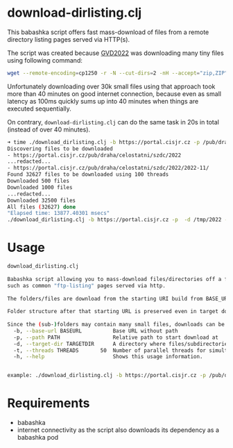 # download-dirlisting.clj

This babashka script offers fast mass-download of files from a remote directory listing pages
served via HTTP(s). 

The script was created because [GVD2022](https://github.com/gtfscr/GVD2022) was downloading many tiny files using following command: 
```bash
wget --remote-encoding=cp1250 -r -N --cut-dirs=2 -nH --accept="zip,ZIP" --reject-regex='2021-12/*|2022-01/*' ftp://ftp.cisjr.cz/draha/celostatni/szdc/2022
```

Unfortunately downloading over 30k small files using that approach took more than 40 minutes on good internet connection, because even as small latency as 100ms quickly sums up into 40 minutes when things are executed sequentially.

On contrary, `download-dirlisting.clj` can do the same task in 20s in total (instead of over 40 minutes).

```bash
➜ time ./download_dirlisting.clj -b https://portal.cisjr.cz -p /pub/draha/celostatni/szdc/2022 -d /tmp/2022 -t 100
Discovering files to be downloaded
- https://portal.cisjr.cz/pub/draha/celostatni/szdc/2022
...redacted...
- https://portal.cisjr.cz/pub/draha/celostatni/szdc/2022/2022-11/
Found 32627 files to be downloaded using 100 threads
Downloaded 500 files
Downloaded 1000 files
...redacted...
Downloaded 32500 files
All files (32627) done
"Elapsed time: 13877.40301 msecs"
./download_dirlisting.clj -b https://portal.cisjr.cz -p  -d /tmp/2022 -t 100  20.49s user 4.54s system 124% cpu 20.134 total
```

# Usage

```bash
download_dirlisting.clj
    
Babashka script allowing you to mass-download files/directories off a file listing pages accessible via http(s), 
such as common "ftp-listing" pages served via http.
    
The folders/files are download from the starting URI build from BASE_URL+PATH. 
    
Folder structure after that starting URL is preserved even in target download folder. 
    
Since the (sub-)folders may contain many small files, downloads can be performed simultanously using multiple threads.
  -b, --base-url BASEURL          Base URL without path
  -p, --path PATH                 Relative path to start download at
  -d, --target-dir TARGETDIR      A directory where files/subdirectories will be stored to
  -t, --threads THREADS       50  Number of parallel threads for simultanous download
  -h, --help                      Shows this usage information.


example: ./download_dirlisting.clj -b https://portal.cisjr.cz -p /pub/draha/celostatni/szdc/2022 -d /tmp/2022 -t 100
```

# Requirements

- babashka
- internet connectivity as the script also downloads its dependency as a babashka pod
